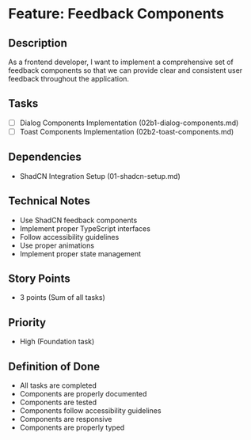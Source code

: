 # Feature: Feedback Components

## Description

As a frontend developer, I want to implement a comprehensive set of feedback components so that we can provide clear and consistent user feedback throughout the application.

## Tasks

- [ ] Dialog Components Implementation (02b1-dialog-components.md)
- [ ] Toast Components Implementation (02b2-toast-components.md)

## Dependencies

- ShadCN Integration Setup (01-shadcn-setup.md)

## Technical Notes

- Use ShadCN feedback components
- Implement proper TypeScript interfaces
- Follow accessibility guidelines
- Use proper animations
- Implement proper state management

## Story Points

- 3 points (Sum of all tasks)

## Priority

- High (Foundation task)

## Definition of Done

- All tasks are completed
- Components are properly documented
- Components are tested
- Components follow accessibility guidelines
- Components are responsive
- Components are properly typed
